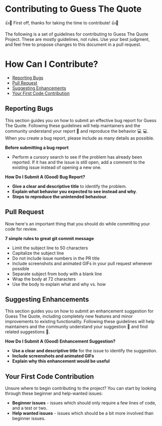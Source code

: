 # Contributing to Guess The Quote

:+1::tada: First off, thanks for taking the time to contribute! :+1::tada:

The following is a set of guidelines for contributing to Guess The Quote Project. These are mostly guidelines, not rules. Use your best judgment, and feel free to propose changes to this document in a pull request.

# How Can I Contribute?

* [Reporting Bugs](#reporting-bugs)
* [Pull Request](#pull-request)
* [Suggesting Enhancements](#suggesting-enhancements)
* [Your First Code Contribution](your-first-code-contribution)
     
## Reporting Bugs
This section guides you on how to submit an effective bug report for Guess The Quote. Following these guidelines will help maintainers and the community understand your report :pencil: and reproduce the behavior :computer: :computer:. When you create a bug report, please include as many details as possible.

**Before submitting a bug report**
* Perform a cursory search to see if the problem has already been reported. If it has and the issue is still open, add a comment to the existing issue instead of opening a new one.
  
**How Do I Submit A (Good) Bug Report?**
* **Give a clear and descriptive title** to identify the problem.
* **Explain what behavior you expected to see instead and why**.
* **Steps to reproduce the unintended behaviour**.

## Pull Request
Now here's an important thing that you should do while committing your code for review. <br />

**7 simple rules to great git commit message**
 * Limit the subject line to 50 characters
 * Capitalize the subject line
 * Do not include issue numbers in the PR title
 * Include screenshots and animated GIFs in your pull request whenever possible
 * Separate subject from body with a blank line
 * Wrap the body at 72 characters
 * Use the body to explain what and why vs. how

 ## Suggesting Enhancements
 This section guides you on how to submit an enhancement suggestion for Guess The Quote, including completely new features and minor improvements to existing functionality. Following these guidelines will help maintainers and the community understand your suggestion :pencil: and find related suggestions :mag_right:.

**How Do I Submit A (Good) Enhancement Suggestion?**

* **Use a clear and descriptive title** for the issue to identify the suggestion.
* **Include screenshots and animated GIFs**
* **Explain why this enhancement would be useful**

## Your First Code Contribution
Unsure where to begin contributing to the project? You can start by looking through these beginner and help-wanted issues:

* **Beginner issues** - issues which should only require a few lines of code, and a test or two.
* **Help wanted issues** - issues which should be a bit more involved than beginner issues.
